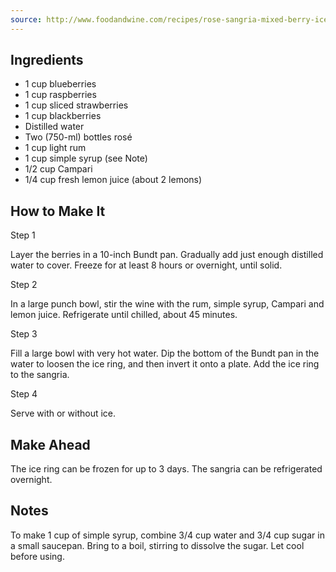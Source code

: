 ```yaml
---
source: http://www.foodandwine.com/recipes/rose-sangria-mixed-berry-ice-ring
---
```


## Ingredients
* 1 cup blueberries
* 1 cup raspberries
* 1 cup sliced strawberries
* 1 cup blackberries
* Distilled water 
* Two (750-ml) bottles rosé 
* 1 cup light rum 
* 1 cup simple syrup (see Note)
* 1/2 cup Campari
* 1/4 cup fresh lemon juice (about 2 lemons)

## How to Make It

Step 1

Layer the berries in a 10-inch Bundt pan. Gradually add just enough distilled water to cover. Freeze for at least 8 hours or overnight, until solid.

Step 2    

In a large punch bowl, stir the wine with the rum, simple syrup, Campari and lemon juice. Refrigerate until chilled, about 45 minutes.

Step 3    

Fill a large bowl with very hot water. Dip the bottom of the Bundt pan in the water to loosen the ice ring, and then invert it onto a plate. Add the ice ring to the sangria.

Step 4    

Serve with or without ice.

## Make Ahead
The ice ring can be frozen for up to 3 days. The sangria can be refrigerated overnight.

## Notes
To make 1 cup of simple syrup, combine 3/4 cup water and 3/4 cup sugar in a small saucepan. Bring to a boil, stirring to dissolve the sugar. Let cool before using. 

